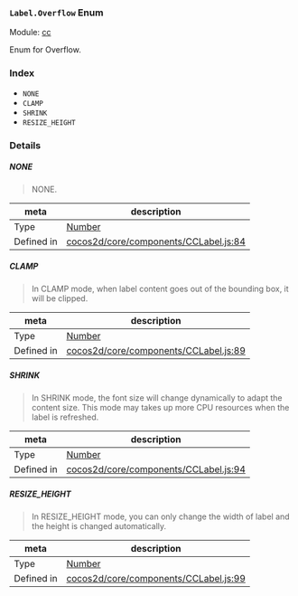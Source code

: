 ### `Label.Overflow` Enum



Module: [cc](../modules/cc.md)


Enum for Overflow.


### Index
  - `NONE`
  - `CLAMP`
  - `SHRINK`
  - `RESIZE_HEIGHT`

### Details


##### NONE

> NONE.

| meta | description |
|------|-------------|
| Type | <a href="https://developer.mozilla.org/en/JavaScript/Reference/Global_Objects/Number" class="crosslink external" target="_blank">Number</a> |
| Defined in | [cocos2d/core/components/CCLabel.js:84](https://github.com/cocos-creator/engine/blob/d0482bb5bc3819110e43cdd03a3459bd80914b74/cocos2d/core/components/CCLabel.js#L84) |



##### CLAMP

> In CLAMP mode, when label content goes out of the bounding box, it will be clipped.

| meta | description |
|------|-------------|
| Type | <a href="https://developer.mozilla.org/en/JavaScript/Reference/Global_Objects/Number" class="crosslink external" target="_blank">Number</a> |
| Defined in | [cocos2d/core/components/CCLabel.js:89](https://github.com/cocos-creator/engine/blob/d0482bb5bc3819110e43cdd03a3459bd80914b74/cocos2d/core/components/CCLabel.js#L89) |



##### SHRINK

> In SHRINK mode, the font size will change dynamically to adapt the content size. This mode may takes up more CPU resources when the label is refreshed.

| meta | description |
|------|-------------|
| Type | <a href="https://developer.mozilla.org/en/JavaScript/Reference/Global_Objects/Number" class="crosslink external" target="_blank">Number</a> |
| Defined in | [cocos2d/core/components/CCLabel.js:94](https://github.com/cocos-creator/engine/blob/d0482bb5bc3819110e43cdd03a3459bd80914b74/cocos2d/core/components/CCLabel.js#L94) |



##### RESIZE_HEIGHT

> In RESIZE_HEIGHT mode, you can only change the width of label and the height is changed automatically.

| meta | description |
|------|-------------|
| Type | <a href="https://developer.mozilla.org/en/JavaScript/Reference/Global_Objects/Number" class="crosslink external" target="_blank">Number</a> |
| Defined in | [cocos2d/core/components/CCLabel.js:99](https://github.com/cocos-creator/engine/blob/d0482bb5bc3819110e43cdd03a3459bd80914b74/cocos2d/core/components/CCLabel.js#L99) |


